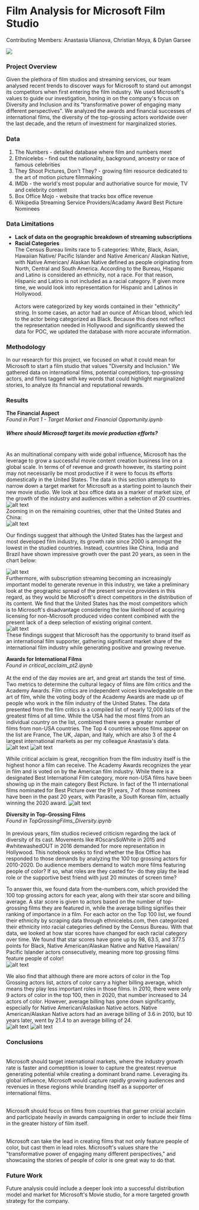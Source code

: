 # Film Analysis for Microsoft Film Studio 
Contributing Members: Anastasia Ulianova, Christian Moya, & Dylan Garsee

<img src='https://1.bp.blogspot.com/-LCNdmydj22w/XWBIIYwtbxI/AAAAAAAA09M/IvNxqGxSMKw5vC2YV2zg6tpAM-oB0TNWwCLcBGAs/s1600/00000000mm.png'>

### Project Overview
Given the plethora of film studios and streaming services, our team analysed recent trends to discover ways for Microsoft to stand out amongst its competitors when first entering the film industry. We used Microsoft's values to guide our investigation, honing in on the company's focus on Diversity and Inclusion and its "transformative power of engaging many different perspectives". We analyzed the awards and financial successes of international films, the diversity of the top-grossing actors worldwide over the last decade, and the return of investment for marginalized stories.  

### Data 
1. The Numbers - detailed database where film and numbers meet 
2. Ethnicelebs - find out the nationality, background, ancestry or race of famous celebrities
3. They Shoot Pictures, Don't They? - growing film resource dedicated to the art of motion picture filmmaking 
4. IMDb - the world's most popular and authoriative source for movie, TV and celebrity content
5. Box Office Mojo - website that tracks box office revenue 
6. Wikipedia Streaming Service Providers/Acadamy Award Best Picture Nominees

### Data Limitations
- <b> Lack of data on the geographic breakdown of streaming subscriptions </b>
- <b>Racial Categories</b> 
<br>The Census Bureau limits race to 5 categories: White, Black, Asian, Hawaiian Native/ Pacific Islander and Native American/ Alaskan Native, with Native American/ Alaskan Native defined as people originating from North, Central and South America. According to the Bureau, Hispanic and Latino is considered an ethnicity, not a race. For that reason, Hispanic and Latino is not included as a racial category. If given more time, we would look into representation for Hispanic and Latinos in Hollywood.  
<br>Actors were categorized by key words contained in their "ethnicity" string. In some cases, an actor had an ounce of African blood, which led to the actor being categorized as Black. Because this does not reflect the representation needed in Hollywood and significantly skewed the data for POC, we updated the database with more accurate information.  

### Methodology 
In our research for this project, we focused on what it could mean for Microsoft to start a film studio that values "Diversity and Inclusion." We gathered data on international films, potential competitiors, top-grossing actors, and films tagged with key words that could highlight marginalized stories, to analyze its financial and reputational rewards.

### Results 
<b>The Financial Aspect</b>
<br><i>Found in Part 1 - Target Market and Financial Opportunity.ipynb</i>

##### Where should Microsoft target its movie production efforts? 
<br>As an multinational company with wide gobal influence, Microsoft has the leverage to grow a successful movie content creation business line on a global scale. In terms of of revenue and growth however, its starting point may not necessarily be most productive if it were to focus its efforts domestically in the United States. 
The data in this section attempts to narrow down a target market for Microsoft as a starting point to launch their new movie studio. 
We look at box office data as a marker of market size, of the growth of the industry and audiences within a selection of 20 countries.
![alt text](https://github.com/christianmoya/Phase1_Project/blob/main/project_images/all_countries_growth.png)
<br>
Zooming in on the remaining countries, other that the United States and China:
<br>
![alt text](https://github.com/christianmoya/Phase1_Project/blob/main/project_images/global_box_minus_usa_china.png)

Our findings suggest that although the United States has the largest and most developed film industry, its growth rate since 2000 is amongst the lowest in the studied countries. Instead, countries like China, India and Brazil have shown impressive growth over the past 20 years, as seen in the chart below:
<br>

![alt text](https://github.com/christianmoya/Phase1_Project/blob/main/project_images/box_office_growth.png)
<br>
Furthermore, with subscription streaming becoming an increasingly important model to generate revenue in this industry, we take a preliminary look at the geographic spread of the present service providers in this regard, as they would be Microsoft's direct competitors in the distribution of its content. 
We find that the United States has the most competitors which is to Microsoft's disadvantage considering the low likelihood of acquiring licensing for non-Microsoft produced video content combined with the present lack of a deep selection of existing original content. 
<br>
![alt text](https://github.com/christianmoya/Phase1_Project/blob/main/project_images/competition_map.PNG)
<br>
These findings suggest that Microsoft has the opportunity to brand itself as an international film supporter, gathering significant market share of the international film industry while generating positive and growing revenue.
<br>

<b>Awards for International Films</b> 
<br><i>Found in critical_acclaim_pt2.ipynb</i>
<br><br>At the end of the day movies are art, and great art stands the test of time. Two metrics to determine the cultural legacy of films are film critics and the Academy Awards. Film critics are independent voices knowledgeable on the art of film, while the voting body of the Academy Awards are made up of people who work in the film industry of the United States. The data presented from the film critics is a compiled list of nearly 12,000 lists of the greatest films of all time. While the USA had the most films from an individual country on the list, combined there were a greater number of films from non-USA countries. The Top 4 countries whose films appear on the list are France, The UK, Japan, and Italy, which are also 3 of the 4 largest international markets as per my colleague Anastasia's data. 
![alt text](https://github.com/christianmoya/Phase1_Project/blob/main/project_images/1000_greatest_films.png?raw=true)
![alt text](https://github.com/christianmoya/Phase1_Project/blob/main/project_images/top_4_countries.png?raw=true)


While critical acclaim is great, recognition from the film industry itself is the highest honor a film can receive. The Academy Awards recognizes the year in film and is voted on by the American film industry. While there is a designated Best International Film category, more non-USA films have been showing up in the main category Best Picture. In fact of the 11 international films nominated for Best Picture over the 91 years, 7 of those nominees have been in the past 20 years, with Parasite, a South Korean film, actually winning the 2020 award. 
![alt text](https://github.com/christianmoya/Phase1_Project/blob/main/project_images/international_best_picture.png?raw=true)
<br>
  

<b>Diversity in Top-Grossing Films</b>
<br><i>Found in TopGrossingFilms_Diversity.ipynb</i>
<br><br>In previous years, film studios recieved criticism regarding the lack of diversity of its cast. Movements like #OscarsSoWhite in 2015 and #whitewashedOUT in 2016 demanded for more representation in Hollywood. This notebook seeks to find whether the Box Office has responded to those demands by analyzing the 100 top grossing actors for 2010-2020. Do audience members demand to watch more films featuring people of color? If so, what roles are they casted for- do they play the lead role or the supportive best friend with just 20 minutes of screen time? 

To answer this, we found data from the-numbers.com, which provided the 100 top grossing actors for each year, along with their star score and billing average. A star score is given to actors based on the number of top-grossing films they are featured in, while the average billing signifies their ranking of importance in a film. For each actor on the Top 100 list, we found their ethnicity by scraping data through ethnicelebs.com, then categorized their ethnicity into racial categories defined by the Census Bureau. With that data, we looked at how star scores have changed for each racial category over time. We found that star scores have gone up by 98, 63.5, and 377.5 points for Black, Native American/Alaskan Native and Native Hawaiian/ Pacific Islander actors consecutively, meaning more top grossing films feature people of color! 
<br>
![alt text](https://github.com/christianmoya/Phase1_Project/blob/main/project_images/starscore_POC.png?raw=true)


We also find that although there are more actors of color in the Top Grossing actors list, actors of color carry a higher billing average, which means they play less important roles in those films. In 2010, there were only 9 actors of color in the top 100, then in 2020, that number increased to 34 actors of color. However, average billing has gone down significantly, especially for Native American/Aslaskan Native actors. Native American/Alaskan Native actors had an average billing of 3.6 in 2010, but 10 years later, went by 21.4 to an average billing of 24. 
<br>
![alt text](https://github.com/christianmoya/Phase1_Project/blob/main/project_images/racial_count.png?raw=true) 
![alt text](https://github.com/christianmoya/Phase1_Project/blob/main/project_images/average_billing.png?raw=true)



### Conclusions
<br> Microsoft should target international markets, where the industry growth rate is faster and comeptition is lower to capture the greatest revenue generating potential while creating a dominant brand name. Leveraging its global influence, Microsoft would capture rapidly growing audiences and revenues in these regions while branding itself as a supporter of international films. 

<br> Microsoft should focus on films from countries that garner cricial acclaim and participate heavily in awards campaigning in order to include their films in the greater history of film itself. 

<br> Microsoft can take the lead in creating films that not only feature people of color, but cast them in lead roles. Microsoft's values share the "transformative power of engaging many different perspectives," and showcasing the stories of people of color is one great way to do that.  

### Future Work 

Future analysis could include a deeper look into a successful distribution model and market for Microsoft's Movie studio, for a more targeted growth strategy for the company.
